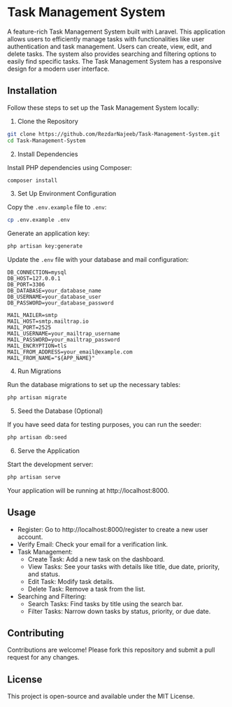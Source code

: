 # Task Management System

A feature-rich Task Management System built with Laravel. This application allows users to efficiently manage tasks with functionalities like user authentication and task management. Users can create, view, edit, and delete tasks. The system also provides searching and filtering options to easily find specific tasks. The Task Management System has a responsive design for a modern user interface.

## Installation

Follow these steps to set up the Task Management System locally:

1. Clone the Repository

```bash
git clone https://github.com/RezdarNajeeb/Task-Management-System.git
cd Task-Management-System
```

2. Install Dependencies

Install PHP dependencies using Composer:

```bash
composer install
```

3. Set Up Environment Configuration

Copy the `.env.example` file to `.env`:

```bash
cp .env.example .env
```

Generate an application key:

```bash
php artisan key:generate
```

Update the `.env` file with your database and mail configuration:

```plaintext
DB_CONNECTION=mysql
DB_HOST=127.0.0.1
DB_PORT=3306
DB_DATABASE=your_database_name
DB_USERNAME=your_database_user
DB_PASSWORD=your_database_password

MAIL_MAILER=smtp
MAIL_HOST=smtp.mailtrap.io
MAIL_PORT=2525
MAIL_USERNAME=your_mailtrap_username
MAIL_PASSWORD=your_mailtrap_password
MAIL_ENCRYPTION=tls
MAIL_FROM_ADDRESS=your_email@example.com
MAIL_FROM_NAME="${APP_NAME}"
```

4. Run Migrations

Run the database migrations to set up the necessary tables:

```bash
php artisan migrate
```

5. Seed the Database (Optional)

If you have seed data for testing purposes, you can run the seeder:

```bash
php artisan db:seed
```

6. Serve the Application

Start the development server:

```bash
php artisan serve
```

Your application will be running at http://localhost:8000.

## Usage

-   Register: Go to http://localhost:8000/register to create a new user account.
-   Verify Email: Check your email for a verification link.
-   Task Management:
    -   Create Task: Add a new task on the dashboard.
    -   View Tasks: See your tasks with details like title, due date, priority, and status.
    -   Edit Task: Modify task details.
    -   Delete Task: Remove a task from the list.
-   Searching and Filtering:
    -   Search Tasks: Find tasks by title using the search bar.
    -   Filter Tasks: Narrow down tasks by status, priority, or due date.

## Contributing

Contributions are welcome! Please fork this repository and submit a pull request for any changes.

## License

This project is open-source and available under the MIT License.
